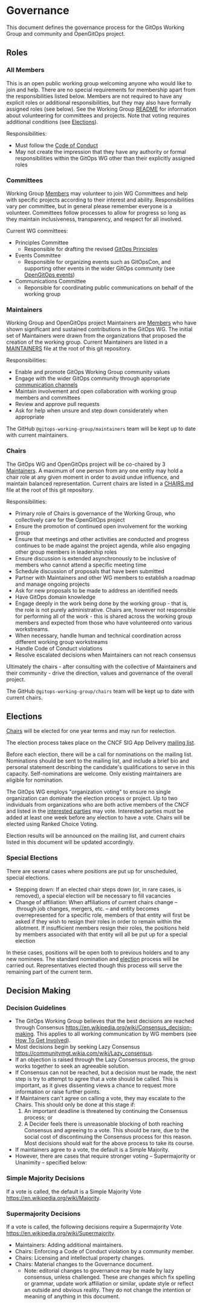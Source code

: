 # Governance

This document defines the governance process for the GitOps Working Group and community and OpenGitOps project.

## Roles

### All Members

This is an open public working group welcoming anyone who would like to join and help.
There are no special requirements for membership apart from the responsibilities listed  below.
Members are not required to have any explicit roles or additional responsibilities, but they may also have formally assigned roles (see below).
See the Working Group [README](README.md) for information about volunteering for committees and projects.
Note that voting requires additional conditions (see [Elections](#elections)).

Responsibilities:

- Must follow the [Code of Conduct](https://github.com/open-gitops/.github/blob/main/CODE_OF_CONDUCT.md)
- May not create the impression that they have any authority or formal responsibilities within the GitOps WG other than their explicitly assigned roles

### Committees

Working Group [Members](#all-members) may volunteer to join WG Committees and help with specific projects according to their interest and ability.
Responsibilities vary per committee, but in general please remember everyone is a volunteer.
Committees follow processes to allow for progress so long as they maintain inclusiveness, transparency, and respect for all involved.

Current WG committees:

- Principles Committee
  - Responsible for drafting the revised [GitOps Principles](https://github.com/open-gitops/documents)
- Events Committee
  - Responsible for organizing events such as GitOpsCon, and supporting other events in the wider GitOps community (see [OpenGitOps events](https://opengitops.dev/events))
- Communications Committee
  - Reponsible for coordinating public communications on behalf of the working group

### Maintainers

Working Group and OpenGitOps project Maintainers are [Members](#all-members) who have shown significant and sustained contributions in the GitOps WG.
The initial set of Maintainers were drawn from the organizations that proposed the creation of the working group.
Current Maintainers are listed in a [MAINTAINERS](./MAINTAINERS) file at the root of this git repository.

Responsibilities:

- Enable and promote GitOps Working Group community values
- Engage with the wider GitOps community through appropriate [communication channels](https://github.com/cncf/tag-app-delivery/blob/main/gitops-wg/README.md#community)
- Maintain involvement and open collaboration with working group members and committees
- Review and approve pull requests
- Ask for help when unsure and step down considerately when appropriate

The GitHub `@gitops-working-group/maintainers` team will be kept up to date with current maintainers.

### Chairs

The GitOps WG and OpenGitOps project will be co-chaired by 3 [Maintainers](#maintainers).
A maximum of one person from any one entity may hold a chair role at any given moment in order to avoid undue influence, and maintain balanced representation.
Current chairs are listed in a [CHAIRS.md](./CHAIRS.md) file at the root of this git repository.

Responsibilities:

- Primary role of Chairs is governance of the Working Group, who collectively care for the OpenGitOps project
- Ensure the promotion of continued open involvement for the working group
- Ensure that meetings and other activities are conducted and progress continues to be made against the project agenda, while also engaging other group members in leadership roles
- Ensure discussion is extended asynchronously to be inclusive of members who cannot attend a specific meeting time
- Schedule discussion of proposals that have been submitted
- Partner with Maintainers and other WG members to establish a roadmap and manage ongoing projects
- Ask for new proposals to be made to address an identified needs
- Have GitOps domain knowledge
- Engage deeply in the work being done by the working group - that is, the role is not purely administrative.
  Chairs are, however not responsible for performing all of the work - this is shared across the working group members and expected from those who have volunteered onto various workstreams.
- When necessary, handle human and technical coordination across different working group workstreams
- Handle Code of Conduct violations
- Resolve escalated decisions when Maintainers can not reach consensus

Ultimately the chairs - after consulting with the collective of Maintainers and their community - drive the direction, values and governance of the overall project.

The GitHub `@gitops-working-group/chairs` team will be kept up to date with current chairs.

## Elections

[Chairs](#chairs) will be elected for one year terms and may run for reelection.

The election process takes place on the CNCF SIG App Delivery [mailing list](cncf-sig-app-delivery@lists.cncf.io ).

Before each election, there will be a call for nominations on the mailing list.
Nominations should be sent to the mailing list, and include a brief bio and personal statement describing the candidate's qualifications to serve in this capacity.
Self-nominations are welcome. Only existing maintainers are eligible for nomination.

The GitOps WG employs "organization voting" to ensure no single organization can dominate the election process or project.
Up to two individuals from organizations who are both active members of the CNCF and listed in the [interested parties](interested-parties.md) may vote.
Interested parties must be added at least one week before any election to have a vote.
Chairs will be elected using Ranked Choice Voting.

Election results will be announced on the mailing list, and current chairs listed in this document will be updated accordingly.

### Special Elections

There are several cases where positions are put up for unscheduled, special elections.

- Stepping down: If an elected chair steps down (or, in rare cases, is removed), a special election will be necessary to fill vacancies
- Change of affiliation: When affiliations of current chairs change – through job changes, mergers, etc. – and entity becomes overrepresented for a specific role, members of that entity will first be asked if they wish to resign their roles in order to remain within the allotment.
  If insufficient members resign their roles, the positions held by members associated with that entity will all be put up for a special election

In these cases, positions will be open both to previous holders and to any new nominees.
The standard nomination and [election](#elections) process will be carried out.
Representatives elected though this process will serve the remaining part of the current term.

## Decision Making

### Decision Guidelines

- The GitOps Working Group believes that the best decisions are reached through Consensus <https://en.wikipedia.org/wiki/Consensus_decision-making>.
  This applies to all working communication by WG members (see [How To Get Involved](README.md#how-to-get-involved)).
- Most decisions begin by seeking Lazy Consensus <https://communitymgt.wikia.com/wiki/Lazy_consensus>.
- If an objection is raised through the Lazy Consensus process, the group works together to seek an agreeable solution.
- If Consensus can not be reached, but a decision must be made, the next step is try to attempt to agree that a vote should be called.
  This is important, as it gives dissenting views a chance to request more information or raise further points.
- If Maintainers can't agree on calling a vote, they may escalate to the Chairs.
  This should only be done at this stage if:
  1. An important deadline is threatened by continuing the Consensus process; or
  2. A Decider feels there is unreasonable blocking of both reaching Consensus and agreeing to a vote.
      This should be rare, due to the social cost of discontinuing the Consensus process for this reason.
      Most decisions should wait for the above process to take its course.
- If maintainers agree to a vote, the default is a Simple Majority.
- However, there are cases that require stronger voting – Supermajority or Unanimity – specified below:

### Simple Majority Decisions

If a vote is called, the default is a Simple Majority Vote <https://en.wikipedia.org/wiki/Majority>.

### Supermajority Decisions

If a vote is called, the following decisions require a Supermajority Vote <https://en.wikipedia.org/wiki/Supermajority>.

- Maintainers: Adding additional maintainers.
- Chairs: Enforcing a Code of Conduct violation by a community member.
- Chairs: Licensing and intellectual property changes.
- Chairs: Material changes to the Governance document.
  - Note: editorial changes to governance may be made by lazy consensus, unless challenged.
    These are changes which fix spelling or grammar, update work affiliation or similar, update style or reflect an outside and obvious reality.
    They do not change the intention or meaning of anything in this document.
